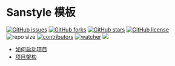 # Sanstyle 模板

[![GitHub issues](https://img.shields.io/github/issues/xinetzone/sanstyle-starter)](https://github.com/xinetzone/sanstyle-starter/issues) [![GitHub forks](https://img.shields.io/github/forks/xinetzone/sanstyle-starter)](https://github.com/xinetzone/sanstyle-starter/network) [![GitHub stars](https://img.shields.io/github/stars/xinetzone/sanstyle-starter)](https://github.com/xinetzone/sanstyle-starter/stargazers) [![GitHub license](https://img.shields.io/github/license/xinetzone/sanstyle-starter)](https://github.com/xinetzone/sanstyle-starter/blob/main/LICENSE)  ![repo size](https://img.shields.io/github/repo-size/xinetzone/sanstyle-starter.svg) [![contributors](https://img.shields.io/github/contributors/xinetzone/sanstyle-starter.svg)](https://github.com/xinetzone/sanstyle-starter/graphs/contributors) [![watcher](https://img.shields.io/github/watchers/xinetzone/sanstyle-starter.svg)](https://github.com/xinetzone/sanstyle-starter/watchers) ![](https://github.com/xinetzone/sanstyle-starter/actions/workflows/docs.yml/badge.svg)

- [如何启动项目](docs/about/how.md)
- [项目架构](docs/about/architecture.md)
